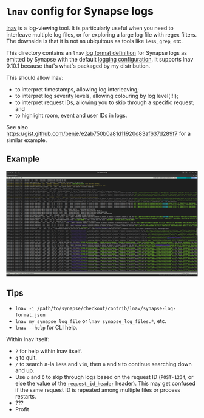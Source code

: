 # `lnav` config for Synapse logs

[lnav](https://lnav.org/) is a log-viewing tool. It is particularly useful when 
you need to interleave multiple log files, or for exploring a large log file
with regex filters. The downside is that it is not as ubiquitous as tools like
`less`, `grep`, etc.

This directory contains an `lnav` [log format definition](
    https://docs.lnav.org/en/v0.10.1/formats.html#defining-a-new-format
) for Synapse logs as
emitted by Synapse with the default [logging configuration](
    https://matrix-org.github.io/synapse/latest/usage/configuration/config_documentation.html#log_config
). It supports lnav 0.10.1 because that's what's packaged by my distribution.

This should allow lnav:

- to interpret timestamps, allowing log interleaving;
- to interpret log severity levels, allowing colouring by log level(!!!);
- to interpret request IDs, allowing you to skip through a specific request; and
- to highlight room, event and user IDs in logs.

See also https://gist.github.com/benje/e2ab750b0a81d11920d83af637d289f7 for a
 similar example.

## Example

![](lnav_format_example.png)

## Tips

- `lnav -i /path/to/synapse/checkout/contrib/lnav/synapse-log-format.json`
- `lnav my_synapse_log_file` or `lnav synapse_log_files.*`, etc.
- `lnav --help` for CLI help.

Within lnav itself:

- `?` for help within lnav itself.
- `q` to quit.
- `/` to search a-la `less` and `vim`, then `n` and `N` to continue searching 
  down and up.
- Use `o` and `O` to skip through logs based on the request ID (`POST-1234`, or
  else the value of the [`request_id_header`](
    https://matrix-org.github.io/synapse/latest/usage/configuration/config_documentation.html?highlight=request_id_header#listeners
  ) header). This may get confused if the same request ID is repeated among 
  multiple files or process restarts.
- ???
- Profit
